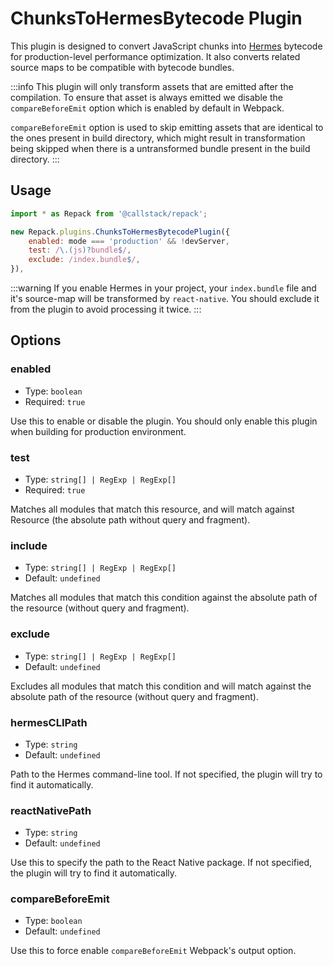 # ChunksToHermesBytecode Plugin

This plugin is designed to convert JavaScript chunks into [Hermes](https://hermesengine.dev/) bytecode for production-level performance optimization.
It also converts related source maps to be compatible with bytecode bundles.

:::info
This plugin will only transform assets that are emitted after the compilation. To ensure that asset is always emitted we disable the `compareBeforeEmit` option which is enabled by default in Webpack.

`compareBeforeEmit` option is used to skip emitting assets that are identical to the
ones present in build directory, which might result in transformation being
skipped when there is a untransformed bundle present in the build directory.
:::

## Usage

```js title="webpack.config.js"
import * as Repack from '@callstack/repack';

new Repack.plugins.ChunksToHermesBytecodePlugin({
    enabled: mode === 'production' && !devServer,
    test: /\.(js)?bundle$/,
    exclude: /index.bundle$/,
}),
```

:::warning
If you enable Hermes in your project, your `index.bundle` file and it's source-map will be transformed by `react-native`.
You should exclude it from the plugin to avoid processing it twice.
:::

## Options

### enabled

- Type: `boolean`
- Required: `true`

Use this to enable or disable the plugin. You should only enable this plugin when building for production environment.

### test

- Type: `string[] | RegExp | RegExp[]`
- Required: `true`

Matches all modules that match this resource, and will match against Resource (the absolute path without query and fragment).

### include

- Type: `string[] | RegExp | RegExp[]`
- Default: `undefined`

Matches all modules that match this condition against the absolute path of the resource (without query and fragment).

### exclude

- Type: `string[] | RegExp | RegExp[]`
- Default: `undefined`

Excludes all modules that match this condition and will match against the absolute path of the resource (without query and fragment).

### hermesCLIPath

- Type: `string`
- Default: `undefined`

Path to the Hermes command-line tool. If not specified, the plugin will try to find it automatically.

### reactNativePath

- Type: `string`
- Default: `undefined`

Use this to specify the path to the React Native package. If not specified, the plugin will try to find it automatically.

### compareBeforeEmit

- Type: `boolean`
- Default: `undefined`

Use this to force enable `compareBeforeEmit` Webpack's output option.
